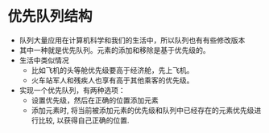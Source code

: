 # 优先队列结构
* 队列大量应用在计算机科学和我们的生活中，所以队列也有有些修改版本
* 其中一种就是优先队列。元素的添加和移除是基于优先级的。
* 生活中类似情况  
   * 比如飞机的头等舱优先级要高于经济舱，先上飞机。
   * 火车站军人和残疾人也享有高于其他乘客的优先级。
* 实现一个优先队列，有两种选项：
   * 设置优先级，然后在正确的位置添加元素
   * 添加元素时, 将当前被添加元素的优先级和队列中已经存在的元素优先级进行比较, 以获得自己正确的位置.